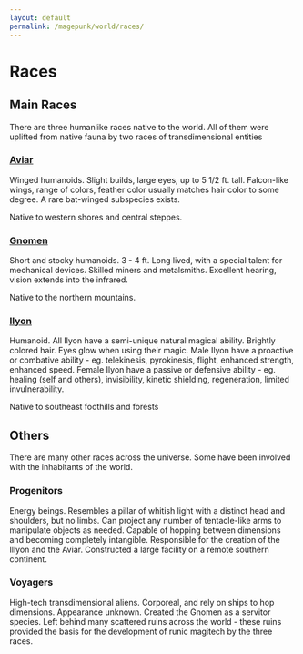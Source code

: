 ```yaml
---
layout: default
permalink: /magepunk/world/races/
---
```


# Races



## Main Races

There are three humanlike races native to the world. All of them were uplifted from native fauna by two races of transdimensional entities

### [Aviar](./aviar.md)

Winged humanoids. Slight builds, large eyes, up to 5 1/2 ft. tall.
Falcon-like wings, range of colors, feather color usually matches hair color to some degree.
A rare bat-winged subspecies exists.

Native to western shores and central steppes.

### [Gnomen](./gnomen.md)

Short and stocky humanoids. 3 - 4 ft. Long lived, with a special talent for mechanical devices.
Skilled miners and metalsmiths. Excellent hearing, vision extends into the infrared.

Native to the northern mountains.

### [Ilyon](./illyon.md)

Humanoid. All Ilyon have a semi-unique natural magical ability. Brightly colored hair. Eyes glow when using their magic.
Male Ilyon have a proactive or combative ability - eg. telekinesis, pyrokinesis, flight, enhanced strength, enhanced speed.
Female Ilyon have a passive or defensive ability - eg. healing (self and others), invisibility, kinetic shielding, regeneration, limited invulnerability.

Native to southeast foothills and forests

## Others

There are many other races across the universe. Some have been involved with the inhabitants of the world.

### Progenitors

Energy beings. Resembles a pillar of whitish light with a distinct head and shoulders, but no limbs. Can project any number of tentacle-like arms to manipulate objects as needed. Capable of hopping between dimensions and becoming completely intangible.
Responsible for the creation of the Illyon and the Aviar. Constructed a large facility on a remote southern continent.

### Voyagers

High-tech transdimensional aliens. Corporeal, and rely on ships to hop dimensions. Appearance unknown.
Created the Gnomen as a servitor species. Left behind many scattered ruins across the world - these ruins provided the basis for the development of runic magitech by the three races.